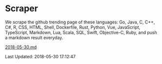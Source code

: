 # Scraper

We scrape the github trending page of these languages: Go, Java, C, C++, C#, R, CSS, HTML, Shell, Dockerfile, Rust, Python, Vue, JavaScript, TypeScript, Markdown, Lua, Scala, SQL, Swift, Objective-C, Ruby, and push a markdown result everyday.

[2018-05-30.md](https://github.com/yangwenmai/Scraper/blob/master/2018-05-30.md)

Last Updated: 2018-05-30 17:12:47